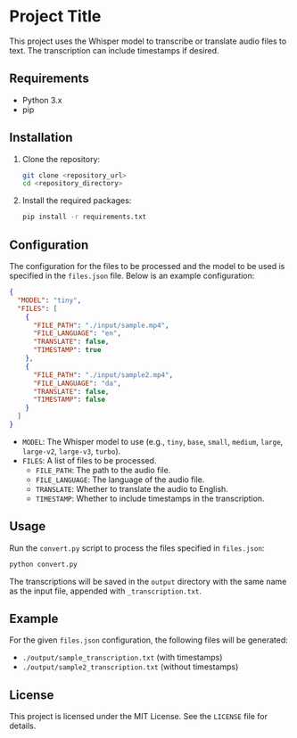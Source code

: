 # Project Title

This project uses the Whisper model to transcribe or translate audio files to text. The transcription can include timestamps if desired.

## Requirements

- Python 3.x
- pip

## Installation

1. Clone the repository:
    ```sh
    git clone <repository_url>
    cd <repository_directory>
    ```

2. Install the required packages:
    ```sh
    pip install -r requirements.txt
    ```

## Configuration

The configuration for the files to be processed and the model to be used is specified in the `files.json` file. Below is an example configuration:

```json
{
  "MODEL": "tiny",
  "FILES": [
    {
      "FILE_PATH": "./input/sample.mp4",
      "FILE_LANGUAGE": "en",
      "TRANSLATE": false,
      "TIMESTAMP": true
    },
    {
      "FILE_PATH": "./input/sample2.mp4",
      "FILE_LANGUAGE": "da",
      "TRANSLATE": false,
      "TIMESTAMP": false
    }
  ]
}
```

- `MODEL`: The Whisper model to use (e.g., `tiny`, `base`, `small`, `medium`, `large`, `large-v2`, `large-v3`, `turbo`).
- `FILES`: A list of files to be processed.
    - `FILE_PATH`: The path to the audio file.
    - `FILE_LANGUAGE`: The language of the audio file.
    - `TRANSLATE`: Whether to translate the audio to English.
    - `TIMESTAMP`: Whether to include timestamps in the transcription.

## Usage

Run the `convert.py` script to process the files specified in `files.json`:

```sh
python convert.py
```

The transcriptions will be saved in the `output` directory with the same name as the input file, appended with `_transcription.txt`.

## Example

For the given `files.json` configuration, the following files will be generated:

- `./output/sample_transcription.txt` (with timestamps)
- `./output/sample2_transcription.txt` (without timestamps)

## License

This project is licensed under the MIT License. See the `LICENSE` file for details.